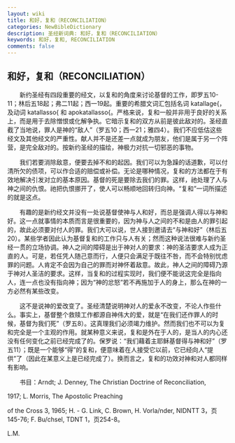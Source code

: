 ```yaml
---
layout: wiki
title: 和好，复和（RECONCILIATION）
categories: NewBibleDictionary
description: 圣经新词典: 和好，复和（RECONCILIATION）
keywords: 和好，复和, RECONCILIATION
comments: false
---
```


## 和好，复和（RECONCILIATION）

　　新约圣经有四段重要的经文，以复和的角度来讨论基督的工作，即罗五10-11；林后五18起；弗二11起；西一19起。重要的希腊文词汇包括名词 katallage{，及动词 katallasso{ 和 apokatallasso{。严格来说，复和一般并非用于良好的关系上，而是用于去除憎恨或化解争执。它暗示复和的双方从前是彼此敌对的。圣经直截了当地说，罪人是神的“敌人”（罗五10；西一21；雅四4）。我们不应低估这些经文及其他经文的严重性。献人并不是还差一点就成为朋友，他们是属于另一个阵营，是完全敌对的。按新约圣经的描绘，神极力对抗一切邪恶的事物。

　　我们若要消除敌意，便要去掉不和的起因。我们可以为急躁的话道歉，可以付清所欠的债项，可以作合适的赔偿或补偿。无论是哪种情况，复和的方法都在于有效地解决引发对立的基本原因。基督的死是要除去我们的罪。这样，祂处理了人与神之间的仇恨。祂把仇恨挪开了，使人可以畅顺地回转归向神。“复和”一词所描述的就是这点。

　　有趣的是新约经文并没有一处说基督使神与人和好，而总是强调人得以与神和好。这一点就事情的本质而言是很重要的，因为神与人之间的不和是由人的罪引起的，故此必须要对付人的罪。我们大可以说，世人接到邀请去“与神和好”（林后五20）。某些学者因此认为基督复和的工作只与人有关；然而这种说法很难与新约圣经一贯的立场协调。神人之间的障碍是出于神对人的要求：神的圣洁要求人成为正直的人。可是，若任凭人随己意而行，人便只会满足于既往不咎，而不会特别忧虑罪的问题。人肯定不会因为自己的罪而对神怀着敌意。故此，神人之间的障碍乃源于神对人圣洁的要求。这样，当复和的过程实现时，我们便不能说这完全是指向人，连一点也没有指向神；因为“神的忿怒”若不再施加于人的身上，那么在神的一方必然有某些改变。

　　这不是说神的爱改变了。圣经清楚说明神对人的爱永不改变，不论人作些什么。事实上，基督整个救赎工作都源自神伟大的爱，就是“在我们还作罪人的时候，基督为我们死”（罗五8）。这真理我们必须竭力维护。然而我们也不可以为复和完全是一个主观的作用。就某种意义来说，复和是外在于人的，是当人的内心还没有任何变化之前已经完成了的。保罗说：“我们藉着主耶稣基督得与神和好”（罗五11）；既是一个能够“得”的复和，便意味着在人接受它以前，它已经向人“提供”了（因此在某意义上是已经完成了）。换而言之，复和的功效对神和对人都同样有影响。

　　书目：Arndt; J. Denney, The Christian Doctrine of Reconciliation,

1917; L. Morris, The Apostolic Preaching

of the Cross 3, 1965; H. - G. Link, C. Brown, H. Vorla/nder, NIDNTT 3，页145-76; F. Bu/chsel, TDNT 1，页254-8。

L.M.








